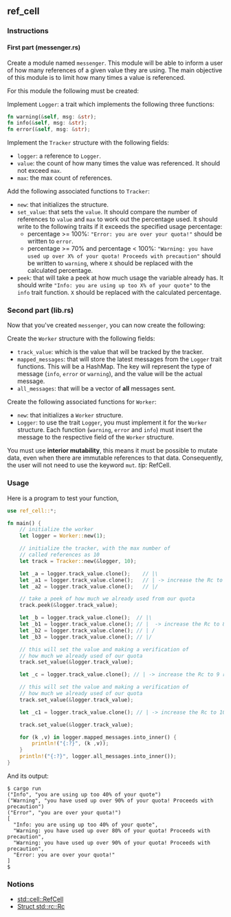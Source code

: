 ## ref_cell

### Instructions

#### First part (messenger.rs)

Create a module named `messenger`. This module will be able to inform a user of how many references of a given value they are using.
The main objective of this module is to limit how many times a value is referenced.

For this module the following must be created:

Implement `Logger`: a trait which implements the following three functions:

```rust
fn warning(&self, msg: &str);
fn info(&self, msg: &str);
fn error(&self, msg: &str);
```

Implement the `Tracker` structure with the following fields:
- `logger`: a reference to `Logger`.
- `value`: the count of how many times the value was referenced. It should not exceed `max`.
- `max`: the max count of references.

Add the following associated functions to `Tracker`:
- `new`: that initializes the structure.
- `set_value`: that sets the `value`. It should compare the number of references to `value` and `max` to work out the percentage used. It should write to the following traits if it exceeds the specified usage percentage:
  - percentage >= 100%: `"Error: you are over your quota!"` should be written to `error`.
  - percentage >= 70% and percentage < 100%: `"Warning: you have used up over X% of your quota! Proceeds with precaution"` should be written to `warning`, where `X` should be replaced with the calculated percentage.
- `peek`: that will take a peek at how much usage the variable already has. It should write `"Info: you are using up too X% of your quote"` to the `info` trait function. `X` should be replaced with the calculated percentage.

### Second part (lib.rs)

Now that you've created `messenger`, you can now create the following:

Create the `Worker` structure with the following fields:
- `track_value`: which is the value that will be tracked by the tracker.
- `mapped_messages`: that will store the latest messages from the `Logger` trait functions. This will be a HashMap. The key will represent the type of message (`info`, `error` or `warning`), and the value will be the actual message.
- `all_messages`: that will be a vector of **all** messages sent.

Create the following associated functions for `Worker`:
- `new`: that initializes a `Worker` structure.
- `Logger`: to use the trait `Logger`, you must implement it for the `Worker` structure. Each function (`warning`, `error` and `info`) must insert the message to the respective field of the `Worker` structure.

You must use **interior mutability**, this means it must be possible to mutate data, even when there are immutable references to that data. Consequently, the user will not need to use the keyword `mut`. *tip:* RefCell.

### Usage

Here is a program to test your function,

```rust
use ref_cell::*;

fn main() {
    // initialize the worker
    let logger = Worker::new(1);

    // initialize the tracker, with the max number of
    // called references as 10
    let track = Tracker::new(&logger, 10);

    let _a = logger.track_value.clone();    // |\
    let _a1 = logger.track_value.clone();   // | -> increase the Rc to 4 references
    let _a2 = logger.track_value.clone();   // |/

    // take a peek of how much we already used from our quota
    track.peek(&logger.track_value);

    let _b = logger.track_value.clone();  // |\
    let _b1 = logger.track_value.clone(); // |  -> increase the Rc to 8 references
    let _b2 = logger.track_value.clone(); // | /
    let _b3 = logger.track_value.clone(); // |/

    // this will set the value and making a verification of
    // how much we already used of our quota
    track.set_value(&logger.track_value);

    let _c = logger.track_value.clone(); // | -> increase the Rc to 9 references

    // this will set the value and making a verification of
    // how much we already used of our quota
    track.set_value(&logger.track_value);

    let _c1 = logger.track_value.clone(); // | -> increase the Rc to 10 references, this will be the limit

    track.set_value(&logger.track_value);

    for (k ,v) in logger.mapped_messages.into_inner() {
        println!("{:?}", (k ,v));
    }
    println!("{:?}", logger.all_messages.into_inner());
}
```

And its output:

```console
$ cargo run
("Info", "you are using up too 40% of your quote")
("Warning", "you have used up over 90% of your quota! Proceeds with precaution")
("Error", "you are over your quota!")
[
  "Info: you are using up too 40% of your quote",
  "Warning: you have used up over 80% of your quota! Proceeds with precaution",
  "Warning: you have used up over 90% of your quota! Proceeds with precaution",
  "Error: you are over your quota!"
]
$
```

### Notions

- [std::cell::RefCell](https://doc.rust-lang.org/std/cell/struct.RefCell.html)
- [Struct std::rc::Rc](https://doc.rust-lang.org/std/rc/struct.Rc.html)
